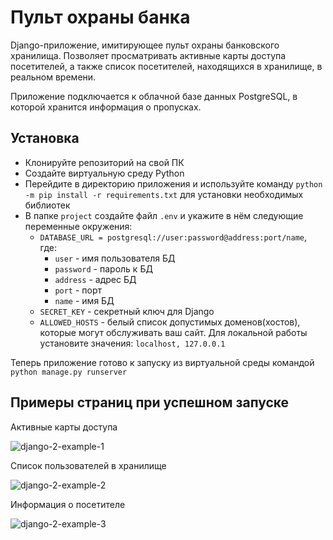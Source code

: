 # Пульт охраны банка

Django-приложение, имитирующее пульт охраны банковского хранилища. Позволяет просматривать активные карты доступа посетителей, а также список посетителей, находящихся в хранилище, в реальном времени.

Приложение подключается к облачной базе данных PostgreSQL, в которой хранится информация о пропусках.

## Установка
- Клонируйте репозиторий на свой ПК
- Создайте виртуальную среду Python
- Перейдите в директорию приложения и используйте команду `python -m pip install -r requirements.txt` для установки необходимых библиотек
- В папке `project` создайте файл `.env` и укажите в нём следующие переменные окружения:
    * `DATABASE_URL = postgresql://user:password@address:port/name`, где:
        - `user` - имя пользователя БД
        - `password` - пароль к БД
        - `address` - адрес БД
        - `port` - порт
        - `name` - имя БД
    * `SECRET_KEY` - секретный ключ для Django
    * `ALLOWED_HOSTS` - белый список допустимых доменов(хостов), которые могут обслуживать ваш сайт. Для локальной работы установите значения: `localhost, 127.0.0.1`

Теперь приложение готово к запуску из виртуальной среды командой `python manage.py runserver`

## Примеры страниц при успешном запуске

Активные карты доступа

![django-2-example-1](https://github.com/user-attachments/assets/48a3d1a1-7039-4193-b55a-243066c3421d)

Список пользователей в хранилище

![django-2-example-2](https://github.com/user-attachments/assets/e7128a02-0f45-44b4-b5c7-6f8674ecd73c)

Информация о посетителе

![django-2-example-3](https://github.com/user-attachments/assets/f1af9551-6f76-4ff8-a7f9-893b8eb4855a)

